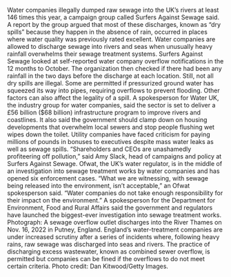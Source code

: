 Water companies illegally dumped raw sewage into the UK’s rivers at least 146 times this year, a campaign group called Surfers Against Sewage said.
A report by the group argued that most of these discharges, known as “dry spills” because they happen in the absence of rain, occurred in places where water quality was previously rated excellent.
Water companies are allowed to discharge sewage into rivers and seas when unusually heavy rainfall overwhelms their sewage treatment systems.
Surfers Against Sewage looked at self-reported water company overflow notifications in the 12 months to October. The organization then checked if there had been any rainfall in the two days before the discharge at each location.
Still, not all dry spills are illegal. Some are permitted if pressurized ground water has squeezed its way into pipes, requiring overflows to prevent flooding. Other factors can also affect the legality of a spill.
A spokesperson for Water UK, the industry group for water companies, said the sector is set to deliver a £56 billion ($68 billion) infrastructure program to improve rivers and coastlines. It also said the government should clamp down on housing developments that overwhelm local sewers and stop people flushing wet wipes down the toilet.
Utility companies have faced criticism for paying millions of pounds in bonuses to executives despite mass water leaks as well as sewage spills.
“Shareholders and CEOs are unashamedly profiteering off pollution,” said Amy Slack, head of campaigns and policy at Surfers Against Sewage.
Ofwat, the UK’s water regulator, is in the middle of an investigation into sewage treatment works by water companies and has opened six enforcement cases.
“What we are witnessing, with sewage being released into the environment, isn’t acceptable,” an Ofwat spokesperson said. “Water companies do not take enough responsibility for their impact on the environment.”
A spokesperson for the Department for Environment, Food and Rural Affairs said the government and regulators have launched the biggest-ever investigation into sewage treatment works.
Photograph: A sewage overflow outlet discharges into the River Thames on Nov. 16, 2022 in Putney, England. England’s water-treatment companies are under increased scrutiny after a series of incidents where, following heavy rains, raw sewage was discharged into seas and rivers. The practice of discharging excess wastewater, known as combined sewer overflow, is permitted but companies can be fined if the overflows to do not meet certain criteria. Photo credit: Dan Kitwood/Getty Images.